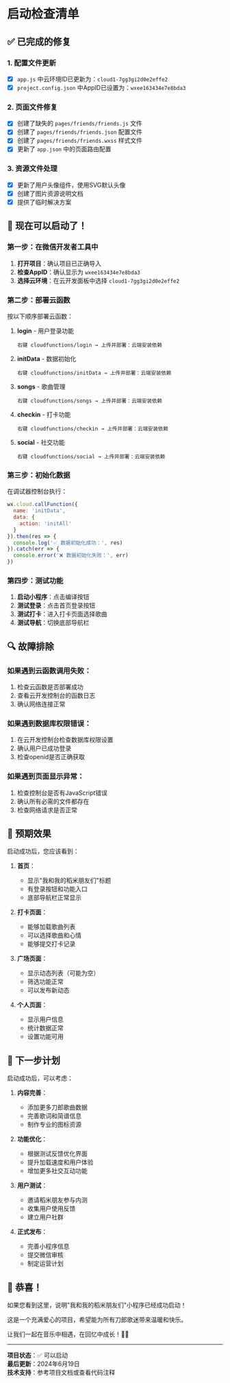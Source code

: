 # 启动检查清单

## ✅ 已完成的修复

### 1. 配置文件更新
- [x] `app.js` 中云环境ID已更新为：`cloud1-7gg3gi2d0e2effe2`
- [x] `project.config.json` 中AppID已设置为：`wxee163434e7e8bda3`

### 2. 页面文件修复
- [x] 创建了缺失的 `pages/friends/friends.js` 文件
- [x] 创建了 `pages/friends/friends.json` 配置文件
- [x] 创建了 `pages/friends/friends.wxss` 样式文件
- [x] 更新了 `app.json` 中的页面路由配置

### 3. 资源文件处理
- [x] 更新了用户头像组件，使用SVG默认头像
- [x] 创建了图片资源说明文档
- [x] 提供了临时解决方案

## 🚀 现在可以启动了！

### 第一步：在微信开发者工具中
1. **打开项目**：确认项目已正确导入
2. **检查AppID**：确认显示为 `wxee163434e7e8bda3`
3. **选择云环境**：在云开发面板中选择 `cloud1-7gg3gi2d0e2effe2`

### 第二步：部署云函数
按以下顺序部署云函数：

1. **login** - 用户登录功能
   ```
   右键 cloudfunctions/login → 上传并部署：云端安装依赖
   ```

2. **initData** - 数据初始化
   ```
   右键 cloudfunctions/initData → 上传并部署：云端安装依赖
   ```

3. **songs** - 歌曲管理
   ```
   右键 cloudfunctions/songs → 上传并部署：云端安装依赖
   ```

4. **checkin** - 打卡功能
   ```
   右键 cloudfunctions/checkin → 上传并部署：云端安装依赖
   ```

5. **social** - 社交功能
   ```
   右键 cloudfunctions/social → 上传并部署：云端安装依赖
   ```

### 第三步：初始化数据
在调试器控制台执行：

```javascript
wx.cloud.callFunction({
  name: 'initData',
  data: {
    action: 'initAll'
  }
}).then(res => {
  console.log('✅ 数据初始化成功：', res)
}).catch(err => {
  console.error('❌ 数据初始化失败：', err)
})
```

### 第四步：测试功能
1. **启动小程序**：点击编译按钮
2. **测试登录**：点击首页登录按钮
3. **测试打卡**：进入打卡页面选择歌曲
4. **测试导航**：切换底部导航栏

## 🔍 故障排除

### 如果遇到云函数调用失败：
1. 检查云函数是否部署成功
2. 查看云开发控制台的函数日志
3. 确认网络连接正常

### 如果遇到数据库权限错误：
1. 在云开发控制台检查数据库权限设置
2. 确认用户已成功登录
3. 检查openid是否正确获取

### 如果遇到页面显示异常：
1. 检查控制台是否有JavaScript错误
2. 确认所有必需的文件都存在
3. 检查网络请求是否正常

## 📱 预期效果

启动成功后，您应该看到：

1. **首页**：
   - 显示"我和我的稻米朋友们"标题
   - 有登录按钮和功能入口
   - 底部导航栏正常显示

2. **打卡页面**：
   - 能够加载歌曲列表
   - 可以选择歌曲和心情
   - 能够提交打卡记录

3. **广场页面**：
   - 显示动态列表（可能为空）
   - 筛选功能正常
   - 可以发布新动态

4. **个人页面**：
   - 显示用户信息
   - 统计数据正常
   - 设置功能可用

## 🎯 下一步计划

启动成功后，可以考虑：

1. **内容完善**：
   - 添加更多刀郎歌曲数据
   - 完善歌词和简谱信息
   - 制作专业的图标资源

2. **功能优化**：
   - 根据测试反馈优化界面
   - 提升加载速度和用户体验
   - 增加更多社交互动功能

3. **用户测试**：
   - 邀请稻米朋友参与内测
   - 收集用户使用反馈
   - 建立用户社群

4. **正式发布**：
   - 完善小程序信息
   - 提交微信审核
   - 制定运营计划

## 🎉 恭喜！

如果您看到这里，说明"我和我的稻米朋友们"小程序已经成功启动！

这是一个充满爱心的项目，希望能为所有刀郎歌迷带来温暖和快乐。

让我们一起在音乐中相遇，在回忆中成长！🌾🎵

---

**项目状态**：✅ 可以启动  
**最后更新**：2024年6月19日  
**技术支持**：参考项目文档或查看代码注释
